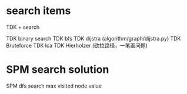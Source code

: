 # search items
TDK + search

TDK binary search 
TDK bfs
TDK dijstra  (algorithm/graph/dijstra.py)
TDK Bruteforce
TDK lca
TDK Hierholzer (欧拉路径，一笔画问题)

# SPM search solution

SPM dfs search max visited node value 